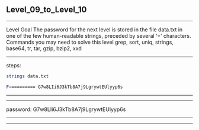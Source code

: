 ## Level_09_to_Level_10

--------------------------------------



Level Goal
The password for the next level is stored in the file data.txt
in one of the few human-readable strings, preceded by several ‘=’
characters.
Commands you may need to solve this level
grep, sort, uniq, strings, base64, tr, tar, gzip, bzip2, xxd


-------
steps: 

```Bash
strings data.txt

F========== G7w8LIi6J3kTb8A7j9LgrywtEUlyyp6s

```
-------


----------

password: G7w8LIi6J3kTb8A7j9LgrywtEUlyyp6s

----------

--------------------------------------

